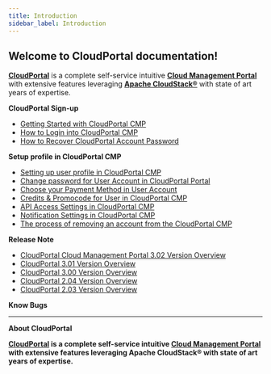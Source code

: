 ```yaml
---
title: Introduction
sidebar_label: Introduction
---
```

## Welcome to CloudPortal documentation!

[**CloudPortal**](https://www.CloudPortal.com/) is a complete self-service intuitive [**Cloud Management Portal**](https://www.CloudPortal.com/) with extensive features leveraging [**Apache CloudStack®**](https://youtu.be/nyV8oE3dfXs) with state of art years of expertise.

**CloudPortal Sign-up**
   - [Getting Started with CloudPortal CMP](./getstarted/Account-Signup#cmp)
   - [How to Login into CloudPortal CMP](./getstarted/Account-Signup#how-to-login-into-cloudportal-cmp)
   - [How to Recover CloudPortal Account Password](./getstarted/Account-Signup#how-to-recover-cloudportal-account-password)

**Setup profile in CloudPortal CMP**
  - [Setting up user profile in CloudPortal CMP](./getstarted/Setup-Profile#setting-up-user-profile-in-CloudPortal-cmp)
  - [Change password for User Account in CloudPortal Portal](./getstarted/Setup-Profile#change-password-for-user-account-in-CloudPortal-portal)
  - [Choose your Payment Method in User Account](./getstarted/Setup-Profile#choose--your-payment-method-in-user-account)
  - [Credits & Promocode for User in CloudPortal CMP](./getstarted/Setup-Profile#credits--promocode-for-user-in-CloudPortal-cmp)
  - [API Access Settings in CloudPortal CMP](./getstarted/Setup-Profile#api-access-settings-in-CloudPortal-cmp)
  - [Notification Settings in CloudPortal CMP](./getstarted/Setup-Profile#notification-settings-in-CloudPortal-cmp)
  - [The process of removing an account from the CloudPortal CMP](./getstarted/Setup-Profile#the-process-of-removing-an-account-from-the-CloudPortal-cmp)
  
  
**Release Note**
  - [CloudPortal Cloud Management Portal 3.02 Version Overview](./getstarted/Release-Notes#CloudPortal-cloud-management-portal-302-version-overview)
  - [CloudPortal 3.01 Version Overview](./getstarted/Release-Notes#CloudPortal-301-version-overview)
  - [CloudPortal 3.00 Version Overview](./getstarted/Release-Notes#CloudPortal-300-version-overview)
  - [CloudPortal 2.04 Version Overview](./getstarted/Release-Notes#CloudPortal-204-version-overview)
  - [CloudPortal 2.03 Version Overview](./getstarted/Release-Notes#CloudPortal-203-version-overview)

**Know Bugs**

-----------------------------

**About CloudPortal**

**[CloudPortal](https://www.CloudPortal.com/watch?v=nyV8oE3dfXs) is a complete self-service intuitive [Cloud Management Portal](https://www.CloudPortal.com/) with extensive features leveraging Apache CloudStack® with state of art years of expertise.**





